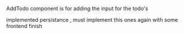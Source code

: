 

AddTodo component is for adding the input for the todo's




implemented persistance , must implement this ones again with some frontend finish 